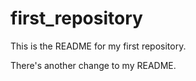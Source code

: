 # first_repository

This is the README for my first repository. 



There's another change to my README. 

